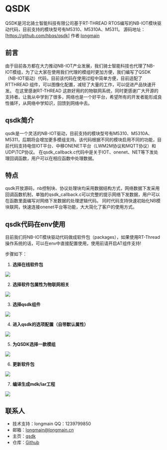 # QSDK
QSDK是河北骑士智能科技有限公司基于RT-THREAD RTOS编写的NB-IOT模块驱动代码，目前支持的模块型号有M5310、M5310A、M5311。
源码地址：[https://github.com/hbqs/qsdk] 作者:[longmain](https://github.com/hbqs)


## 前言
由于目前各方都在大力推动NB-IOT产业发展，我们骑士智能科技也代理了NB-IOT模组，为了让大家在使用我们代理的模组时更加方便，我们编写了QSDK（NB-IOT驱动）代码，目前该代码在使用过程中简单方便，目前适配了RTTHREAD 组件，可以图像化配置，减轻了大量的工作，可以促进产品快速开发。
在这里感谢RT-THREAD 这款好用的的物联网系统，同时更感谢广大开源的支持者。让我从中学到了很多，网络也是一个好平台，希望所有的开发者能形成良性循环，从网络中学知识，回馈到网络中去。
## qsdk简介
qsdk是一个灵活的NB-IOT驱动，目前支持的模块型号有M5310、M5310A、M5311，后期将会增加更多模组支持。该代码根据不同的模块启用不同的功能，目前代码支持电信IOT平台、中移ONENET平台（LWM2M协议和MQTT协议）和UDP\TCP协议。
在qsdk_callback.c代码中是关于IOT、onenet、NET等下发处理回调函数，用户可以在相应函数中处理数据。
##  特点
qsdk开放源码，nb控制块、协议处理块均采用数据结构方式，网络数据下发采用回调函数机制，单独的qsdk_callback.c可以完整的提示网络下发数据，用户可以在函数里面编写对网络下发数据的处理逻辑代码。
同时代码支持快速初始化NB模块联网，快速连接onenet平台等功能，大大简化了客户的使用方式。

## qsdk代码在env使用
目前我们将NB-IOT模块驱动代码做成软件包（packages），如果使用RT-Thread操作系统的话，可以在env中直接配置使用，使用前请开启AT组件支持!

步骤如下：

1. **选择在线软件包**

![](https://github.com/hbqs/qsdk/blob/master/help/png/1.png?raw=true)

2. **选择软件包属性为物联网相关**

![](https://github.com/hbqs/qsdk/blob/master/help/png/2.png?raw=true)

3. **选择qsdk组件**

![](https://github.com/hbqs/qsdk/blob/master/help/png/3.png?raw=true)

4. **进入qsdk的选项配置（自带默认属性）**

![](https://github.com/hbqs/qsdk/blob/master/help/png/4.png?raw=true)

5. **为QSDK选择一款模组**

![](https://github.com/hbqs/qsdk/blob/master/help/png/5.png?raw=true)

6. **更新软件包**

![](https://github.com/hbqs/qsdk/blob/master/help/png/6.png?raw=true)

7. **编译生成mdk/iar工程**

![](https://github.com/hbqs/qsdk/blob/master/help/png/7.png?raw=true)



## 联系人

* 技术支持：longmain	QQ：1239799850
* 邮箱：[longmain@longmain.cn](mailto:longmain@longmain.cn)
* 主页：[qsdk](https://github.com/hbqs)
* 仓库：[Github](https://github.com/hbqs)
